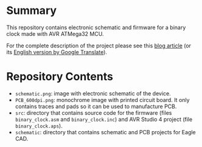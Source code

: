 # Summary
This repository contains electronic schematic and firmware for a binary clock made with AVR ATMega32 MCU.

For the complete description of the project please see this [blog article](http://null-b.blogspot.ca/2012/06/avr.html) (or its [English version by Google Translate](http://null-b.blogspot.ca/2012/06/avr.html)).

# Repository Contents
- `schematic.png`: image with electronic schematic of the device.
- `PCB_600dpi.png`: monochrome image with printed circuit board. It only contains traces and pads so it can be used to manufacture PCB.
- `src`: directory that contains source code for the firmware (files `binary_clock.asm` and `binary_clock.inc`) and AVR Studio 4 project (file `binary_clock.aps`).
- `schematic`: directory that contains schematic and PCB projects for Eagle CAD.
